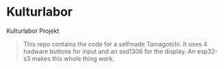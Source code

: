 # Kulturlabor
Kulturlabor Projekt

> This repo contains the code for a selfmade Tamagotchi. It uses 4 hadware buttons for input and an ssd1306 for the display. An esp32-s3 makes this whole thing work.
